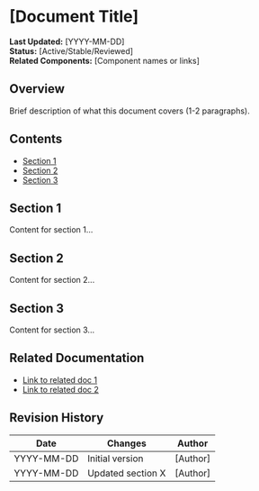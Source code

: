 # [Document Title]

**Last Updated:** [YYYY-MM-DD]  
**Status:** [Active/Stable/Reviewed]  
**Related Components:** [Component names or links]

## Overview

Brief description of what this document covers (1-2 paragraphs).

## Contents

- [Section 1](#section-1)
- [Section 2](#section-2)
- [Section 3](#section-3)

## Section 1

Content for section 1...

## Section 2

Content for section 2...

## Section 3

Content for section 3...

## Related Documentation

- [Link to related doc 1](path/to/doc1.md)
- [Link to related doc 2](path/to/doc2.md)

## Revision History

| Date | Changes | Author |
|------|---------|--------|
| YYYY-MM-DD | Initial version | [Author] |
| YYYY-MM-DD | Updated section X | [Author] |